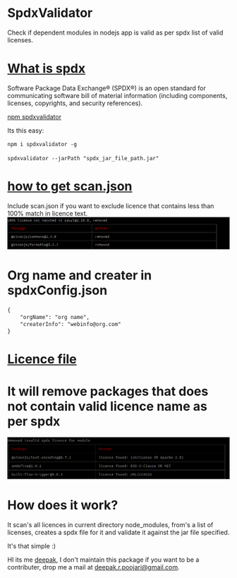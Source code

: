 # SpdxValidator
Check if dependent modules in nodejs app is valid as per spdx list of valid licenses.

# [What is spdx ](https://spdx.org/about)
Software Package Data Exchange® (SPDX®) is an open standard for communicating software bill of material information (including components, licenses, copyrights, and security references).

[npm spdxvalidator](https://www.npmjs.com/package/spdxvalidator)

Its this easy:
```
npm i spdxvalidator -g

spdxvalidator --jarPath "spdx_jar_file_path.jar" 
```
# [how to get scan.json](https://github.com/nexB/scancode-toolkit/)
Include scan.json if you want to exclude licence that contains less than 100% match in licence text.
![Alt text](./invalid100Per.png "invalid")

# Org name and creater in spdxConfig.json 
```
{
    "orgName": "org name", 
    "createrInfo": "webinfo@org.com"
}
```

# [Licence file](https://github.com/spdx/LicenseListPublisher/releases)

# It will remove packages that does not contain valid licence name as per spdx
![Alt text](./invalidspdx.png "invalid")

# How does it work?

It scan's all licences in current directory node_modules, from's a list of licenses, creates a spdx file for it and validate it against the jar file specified. 

It's that simple :)

HI its me [deepak](http://github.com/deepak6446), I don't maintain this package if you want to be a contributer, drop me a mail at deepak.r.poojari@gmail.com.
